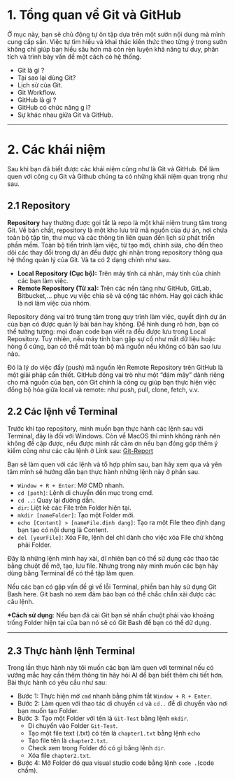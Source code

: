 # 1. Tổng quan về Git và GitHub
Ở mục này, bạn sẽ chủ động tự ôn tập dựa trên một sườn nội dung mà mình cung cấp sẵn. Việc tự tìm hiểu và khai thác kiến thức theo từng ý trong sườn không chỉ giúp bạn hiểu sâu hơn mà còn rèn luyện khả năng tư duy, phân tích và trình bày vấn đề một cách có hệ thống.
- Git là gì ?
- Tại sao lại dùng Git?
-  Lịch sử của Git.
- Git Workflow.
- GitHub là gì ?
- GitHub có chức năng g ì?
- Sự khác nhau giữa Git và GitHub.
---
# 2. Các khái niệm

Sau khi bạn đã biết được các khái niệm cũng như là Git và GitHub. Để làm quen với công cụ Git và Github chúng ta có những khái niệm quan trọng như sau.
## 2.1 Repository

**Repository** hay thường được gọi tắt là repo là một khái niệm trung tâm trong Git. Về bản chất, repository là một kho lưu trữ mã nguồn của dự án, nơi chứa toàn bộ tập tin, thư mục và các thông tin liên quan đến lịch sử phát triển phần mềm. Toàn bộ tiến trình làm việc, từ tạo mới, chỉnh sửa, cho đến theo dõi các thay đổi trong dự án đều được ghi nhận trong repository thông qua hệ thống quản lý của Git. Và ta có 2 dạng chính như sau.

- **Local Repository (Cục bộ):** Trên máy tính cá nhân, máy tính của chính các bạn làm việc.
- **Remote Repository (Từ xa):** Trên các nền tảng như GitHub, GitLab, Bitbucket,... phục vụ việc chia sẻ và cộng tác nhóm. Hay gọi cách khác là nơi làm việc của nhóm.

Repository đóng vai trò trung tâm trong quy trình làm việc, quyết định dự án của bạn có được quản lý bài bản hay không. Để hình dung rõ hơn, bạn có thể tưởng tượng: mọi đoạn code bạn viết ra đều được lưu trong Local Repository. Tuy nhiên, nếu máy tính bạn gặp sự cố như mất dữ liệu hoặc hỏng ổ cứng, bạn có thể mất toàn bộ mã nguồn nếu không có bản sao lưu nào.

Đó là lý do việc đẩy (push) mã nguồn lên Remote Repository trên GitHub là một giải pháp cần thiết. GitHub đóng vai trò như một “đám mây” dành riêng cho mã nguồn của bạn, còn Git chính là công cụ giúp bạn thực hiện việc đồng bộ hóa giữa local và remote: như push, pull, clone, fetch, v.v.

## 2.2 Các lệnh về Terminal
Trước khi tạo repository, mình muốn bạn thực hành các lệnh sau với Terminal, đây là đối với Windows. Còn về MacOS thì mình không rành nên không đề cập được, nếu được mình rất cảm ơn nếu bạn đóng góp thêm ý kiếm cũng như các câu lệnh ở Link sau: [Git-Report](https://github.com/DungLe939/git-report-hcmus.git)

Bạn sẽ làm quen với các lệnh và tổ hợp phím sau, bạn hãy xem qua và yên tâm mình sẽ hướng dẫn bạn thực hành những lệnh này ở phần sau.
- `Window + R + Enter`:  Mở CMD nhanh.
- `cd [path]`: Lệnh di chuyển đến mục trong cmd.
- `cd ..`: Quay lại đường dẫn.
- `dir`: Liệt kê các File trên Folder hiện tại.
- `mkdir [nameFolder]`: Tạo một Folder mới.
- `echo [Content] > [nameFile.định dạng]`: Tạo ra một File theo định dạng bạn tạo có nội dung là Content.
- `del [yourFile]`: Xóa File, lệnh del chỉ dành cho việc xóa File chứ không phải Folder.

Đây là những lệnh mình hay xài, dĩ nhiên bạn có thể sử dụng các thao tác bằng chuột để mở, tạo, lưu file. Nhưng trong này mình muốn các bạn hãy dùng bằng Terminal để có thể tập làm quen.

Nếu các bạn có gặp vấn đề gì về lỗi Terminal, phiền bạn hãy sử dụng Git Bash here. Git bash nó xem đảm bảo bạn có thể chắc chắn xài được các câu lệnh.

 **\*Cách sử dụng**: Nếu bạn đã cài Git bạn sẽ nhấn chuột phải vào khoảng trống Folder hiện tại của bạn nó sẽ có Git Bash để bạn có thể dử dụng.

---

## 2.3 Thực hành lệnh Terminal
Trong lần thực hành này tôi muốn các bạn làm quen với terminal nếu có vướng mắc hay cần thêm thông tin hãy hỏi AI để bạn biết thêm chi tiết hơn. Bài thực hành có yêu cầu như sau:

- Bước 1: Thực hiện mở `cmd` nhanh bằng phím tắt `Window + R + Enter`.
- Bước 2: Làm quen với thao tác di chuyển `cd` và `cd..` để di chuyển vào nơi bạn muốn tạo Folder. 
- Bước 3: Tạo một Folder với tên là `Git-Test` bằng lệnh `mkdir`.
	- Di chuyển vào Folder `Git-Test`.
	- Tạo một file text (.txt) có tên là `chapter1.txt` bằng lệnh `echo`
	- Tạo file tên là `chapter2.txt`.
	- Check xem trong Folder đó có gì bằng lệnh `dir`.
	- Xóa file `chapter2.txt`.
- Bước 4: Mở Folder đó qua visual studio code bằng lệnh `code .`(code chấm).
